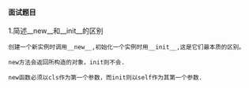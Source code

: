 #### 面试题目
1.简述__new__和__init__的区别

    创建一个新实例时调用__new__,初始化一个实例时用__init__,这是它们最本质的区别。

    new方法会返回所构造的对象，init则不会.

    new函数必须以cls作为第一个参数，而init则以self作为其第一个参数.
